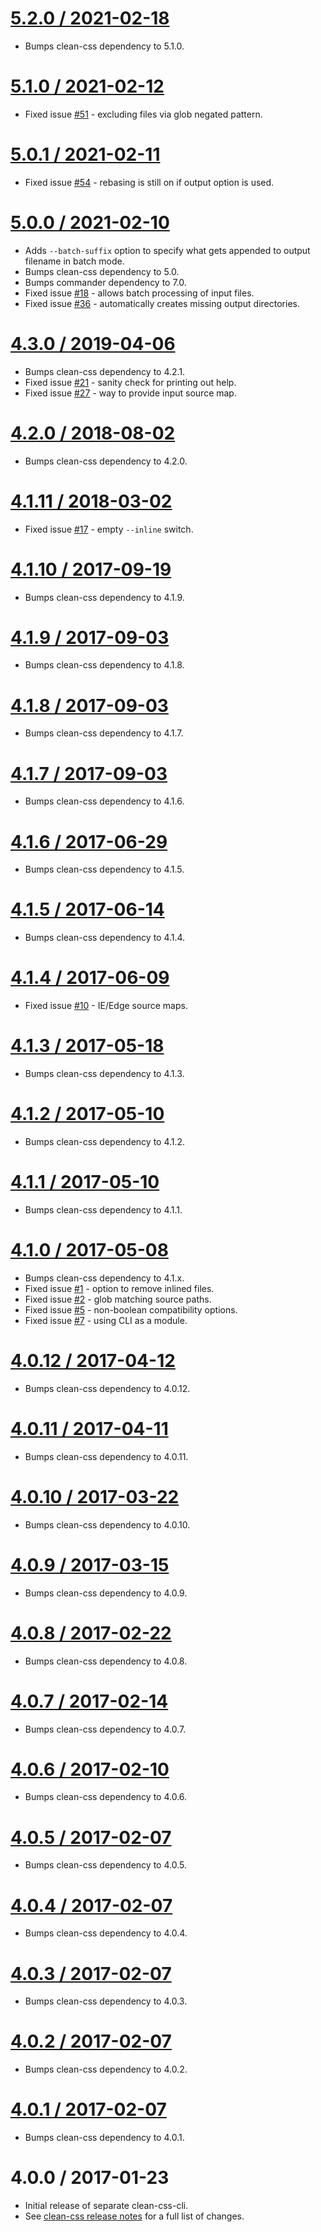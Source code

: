 [5.2.0 / 2021-02-18](https://github.com/jakubpawlowicz/clean-css-cli/compare/5.1...v5.2.0)
==================

* Bumps clean-css dependency to 5.1.0.

[5.1.0 / 2021-02-12](https://github.com/jakubpawlowicz/clean-css-cli/compare/5.0...v5.1.0)
==================

* Fixed issue [#51](https://github.com/jakubpawlowicz/clean-css-cli/issues/51) - excluding files via glob negated pattern.

[5.0.1 / 2021-02-11](https://github.com/jakubpawlowicz/clean-css-cli/compare/v5.0.0...v5.0.1)
==================

* Fixed issue [#54](https://github.com/jakubpawlowicz/clean-css-cli/issues/54) - rebasing is still on if output option is used.

[5.0.0 / 2021-02-10](https://github.com/jakubpawlowicz/clean-css-cli/compare/4.3...v5.0.0)
==================

* Adds `--batch-suffix` option to specify what gets appended to output filename in batch mode.
* Bumps clean-css dependency to 5.0.
* Bumps commander dependency to 7.0.
* Fixed issue [#18](https://github.com/jakubpawlowicz/clean-css-cli/issues/18) - allows batch processing of input files.
* Fixed issue [#36](https://github.com/jakubpawlowicz/clean-css-cli/issues/36) - automatically creates missing output directories.

[4.3.0 / 2019-04-06](https://github.com/jakubpawlowicz/clean-css-cli/compare/4.2...v4.3.0)
==================

* Bumps clean-css dependency to 4.2.1.
* Fixed issue [#21](https://github.com/jakubpawlowicz/clean-css-cli/issues/21) - sanity check for printing out help.
* Fixed issue [#27](https://github.com/jakubpawlowicz/clean-css-cli/issues/27) - way to provide input source map.

[4.2.0 / 2018-08-02](https://github.com/jakubpawlowicz/clean-css-cli/compare/4.1...v4.2.0)
==================

* Bumps clean-css dependency to 4.2.0.

[4.1.11 / 2018-03-02](https://github.com/jakubpawlowicz/clean-css-cli/compare/v4.1.10...v4.1.11)
==================

* Fixed issue [#17](https://github.com/jakubpawlowicz/clean-css-cli/issues/17) - empty `--inline` switch.

[4.1.10 / 2017-09-19](https://github.com/jakubpawlowicz/clean-css-cli/compare/v4.1.9...v4.1.10)
==================

* Bumps clean-css dependency to 4.1.9.

[4.1.9 / 2017-09-03](https://github.com/jakubpawlowicz/clean-css-cli/compare/v4.1.8...v4.1.9)
==================

* Bumps clean-css dependency to 4.1.8.

[4.1.8 / 2017-09-03](https://github.com/jakubpawlowicz/clean-css-cli/compare/v4.1.7...v4.1.8)
==================

* Bumps clean-css dependency to 4.1.7.

[4.1.7 / 2017-09-03](https://github.com/jakubpawlowicz/clean-css-cli/compare/v4.1.6...v4.1.7)
==================

* Bumps clean-css dependency to 4.1.6.

[4.1.6 / 2017-06-29](https://github.com/jakubpawlowicz/clean-css-cli/compare/v4.1.5...v4.1.6)
==================

* Bumps clean-css dependency to 4.1.5.

[4.1.5 / 2017-06-14](https://github.com/jakubpawlowicz/clean-css-cli/compare/v4.1.4...v4.1.5)
==================

* Bumps clean-css dependency to 4.1.4.

[4.1.4 / 2017-06-09](https://github.com/jakubpawlowicz/clean-css-cli/compare/v4.1.3...v4.1.4)
==================

* Fixed issue [#10](https://github.com/jakubpawlowicz/clean-css-cli/issues/10) - IE/Edge source maps.

[4.1.3 / 2017-05-18](https://github.com/jakubpawlowicz/clean-css-cli/compare/v4.1.2...v4.1.3)
==================

* Bumps clean-css dependency to 4.1.3.

[4.1.2 / 2017-05-10](https://github.com/jakubpawlowicz/clean-css-cli/compare/v4.1.1...v4.1.2)
==================

* Bumps clean-css dependency to 4.1.2.

[4.1.1 / 2017-05-10](https://github.com/jakubpawlowicz/clean-css-cli/compare/v4.1.0...v4.1.1)
==================

* Bumps clean-css dependency to 4.1.1.

[4.1.0 / 2017-05-08](https://github.com/jakubpawlowicz/clean-css-cli/compare/4.0...v4.1.0)
==================

* Bumps clean-css dependency to 4.1.x.
* Fixed issue [#1](https://github.com/jakubpawlowicz/clean-css-cli/issues/1) - option to remove inlined files.
* Fixed issue [#2](https://github.com/jakubpawlowicz/clean-css-cli/issues/2) - glob matching source paths.
* Fixed issue [#5](https://github.com/jakubpawlowicz/clean-css-cli/issues/5) - non-boolean compatibility options.
* Fixed issue [#7](https://github.com/jakubpawlowicz/clean-css-cli/issues/7) - using CLI as a module.

[4.0.12 / 2017-04-12](https://github.com/jakubpawlowicz/clean-css-cli/compare/v4.0.11...v4.0.12)
==================

* Bumps clean-css dependency to 4.0.12.

[4.0.11 / 2017-04-11](https://github.com/jakubpawlowicz/clean-css-cli/compare/v4.0.10...v4.0.11)
==================

* Bumps clean-css dependency to 4.0.11.

[4.0.10 / 2017-03-22](https://github.com/jakubpawlowicz/clean-css-cli/compare/v4.0.9...v4.0.10)
==================

* Bumps clean-css dependency to 4.0.10.

[4.0.9 / 2017-03-15](https://github.com/jakubpawlowicz/clean-css-cli/compare/v4.0.8...v4.0.9)
==================

* Bumps clean-css dependency to 4.0.9.

[4.0.8 / 2017-02-22](https://github.com/jakubpawlowicz/clean-css-cli/compare/v4.0.7...v4.0.8)
==================

* Bumps clean-css dependency to 4.0.8.

[4.0.7 / 2017-02-14](https://github.com/jakubpawlowicz/clean-css-cli/compare/v4.0.6...v4.0.7)
==================

* Bumps clean-css dependency to 4.0.7.

[4.0.6 / 2017-02-10](https://github.com/jakubpawlowicz/clean-css-cli/compare/v4.0.5...v4.0.6)
==================

* Bumps clean-css dependency to 4.0.6.

[4.0.5 / 2017-02-07](https://github.com/jakubpawlowicz/clean-css-cli/compare/v4.0.4...v4.0.5)
==================

* Bumps clean-css dependency to 4.0.5.

[4.0.4 / 2017-02-07](https://github.com/jakubpawlowicz/clean-css-cli/compare/v4.0.3...v4.0.4)
==================

* Bumps clean-css dependency to 4.0.4.

[4.0.3 / 2017-02-07](https://github.com/jakubpawlowicz/clean-css-cli/compare/v4.0.2...v4.0.3)
==================

* Bumps clean-css dependency to 4.0.3.

[4.0.2 / 2017-02-07](https://github.com/jakubpawlowicz/clean-css-cli/compare/v4.0.1...v4.0.2)
==================

* Bumps clean-css dependency to 4.0.2.

[4.0.1 / 2017-02-07](https://github.com/jakubpawlowicz/clean-css-cli/compare/v4.0.0...v4.0.1)
==================

* Bumps clean-css dependency to 4.0.1.

4.0.0 / 2017-01-23
==================

* Initial release of separate clean-css-cli.
* See [clean-css release notes](https://github.com/jakubpawlowicz/clean-css/blob/master/History.md#400--2017-01-23) for a full list of changes.
